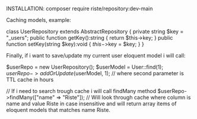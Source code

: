INSTALLATION:
 composer require riste/repository:dev-main

Caching models, example:

class UserRepository extends AbstractRepository
{
 private string $key = "_users";
 public function getKey():string {
  return $this->key;
 }
 public function setKey(string $key):void {
  $this->$key = $key;
 }
}

Finally, if i want to save/update my current user eloquent model i will call:

$userRepo = new UserRepository();
$userModel = User::find(1);
$userRepo->addOrUpdate($userModel, 1); // where second parameter is TTL cache in hours

// If i need to search trough cache i will call findMany method
$userRepo->findMany(["name" => "Riste"]); // Will look through cache where column is name and value Riste in case insensitive and will return array items of eloquent models that matches name Riste.
